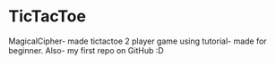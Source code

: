 # TicTacToe
MagicalCipher- made tictactoe 2 player game using tutorial- made for beginner. Also- my first repo on GitHub :D

